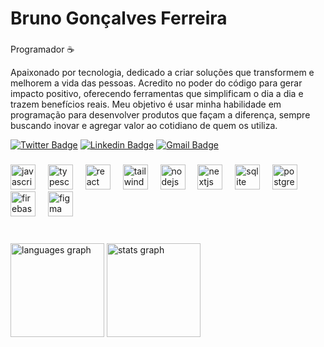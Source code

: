 # Bruno Gonçalves Ferreira

###

Programador ☕

Apaixonado por tecnologia, dedicado a criar soluções que transformem e melhorem a vida das pessoas. Acredito no poder do código para gerar impacto positivo, oferecendo ferramentas que simplificam o dia a dia e trazem benefícios reais. Meu objetivo é usar minha habilidade em programação para desenvolver produtos que façam a diferença, sempre buscando inovar e agregar valor ao cotidiano de quem os utiliza.

[![Twitter Badge](https://img.shields.io/badge/-@brunogonferreira-00875f?style=flat-square&labelColor=00875f&logo=twitter&logoColor=white&link=https://twitter.com/brunogonferreira)](https://twitter.com/brunogonferreira) 
[![Linkedin Badge](https://img.shields.io/badge/-Bruno%20Goncalves-00875f?style=flat-square&logo=Linkedin&logoColor=white&link=https://www.linkedin.com/in/bruno-goncalves-ferreira/)](https://www.linkedin.com/in/bruno-goncalves-ferreira/) 
[![Gmail Badge](https://img.shields.io/badge/-brunogonferreira@gmail.com-00875f?style=flat-square&logo=Gmail&logoColor=white&link=mailto:brunogonferreira@gmail.com)](mailto:brunogonferreira@gmail.com)

###

<div align="left">
  <img src="https://cdn.jsdelivr.net/gh/devicons/devicon/icons/javascript/javascript-original.svg" height="40" alt="javascript logo"  />
  <img width="12" />
  <img src="https://cdn.jsdelivr.net/gh/devicons/devicon/icons/typescript/typescript-original.svg" height="40" alt="typescript logo"  />
  <img width="12" />
  <img src="https://cdn.jsdelivr.net/gh/devicons/devicon/icons/react/react-original.svg" height="40" alt="react logo"  />
  <img width="12" />
  <img src="https://cdn.jsdelivr.net/gh/devicons/devicon/icons/tailwindcss/tailwindcss-original-wordmark.svg" height="40" alt="tailwindcss logo"  />
  <img width="12" />
  <img src="https://cdn.jsdelivr.net/gh/devicons/devicon/icons/nodejs/nodejs-original.svg" height="40" alt="nodejs logo"  />
  <img width="12" />
  <img src="https://cdn.jsdelivr.net/gh/devicons/devicon/icons/nextjs/nextjs-original.svg" height="40" alt="nextjs logo"  />
  <img width="12" />
  <img src="https://cdn.jsdelivr.net/gh/devicons/devicon/icons/sqlite/sqlite-original.svg" height="40" alt="sqlite logo"  />
  <img width="12" />
  <img src="https://cdn.jsdelivr.net/gh/devicons/devicon/icons/postgresql/postgresql-original.svg" height="40" alt="postgresql logo"  />
  <img width="12" />
  <img src="https://cdn.jsdelivr.net/gh/devicons/devicon/icons/firebase/firebase-plain.svg" height="40" alt="firebase logo"  />
  <img width="12" />
  <img src="https://cdn.jsdelivr.net/gh/devicons/devicon/icons/figma/figma-original.svg" height="40" alt="figma logo"  />
</div>

###

<br clear="both">

<div align="left">
  <img src="https://github-readme-stats.vercel.app/api/top-langs?username=brunogoncalvesferreira&locale=pt-br&hide_title=false&layout=compact&card_width=320&langs_count=5&theme=rose_pine&hide_border=false&order=2" height="150" alt="languages graph"  />
  <img src="https://github-readme-stats.vercel.app/api?username=brunogoncalvesferreira&hide_title=false&hide_rank=false&show_icons=true&include_all_commits=true&count_private=true&disable_animations=false&theme=rose_pine&locale=en&hide_border=false&order=1" height="150" alt="stats graph"  />
</div>

###
